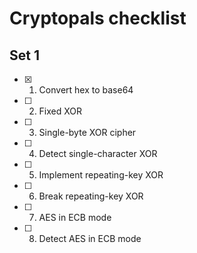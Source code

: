 # Cryptopals checklist

## Set 1
- [x] 1. Convert hex to base64
- [ ] 2. Fixed XOR
- [ ] 3. Single-byte XOR cipher
- [ ] 4. Detect single-character XOR
- [ ] 5. Implement repeating-key XOR
- [ ] 6. Break repeating-key XOR
- [ ] 7. AES in ECB mode
- [ ] 8. Detect AES in ECB mode
